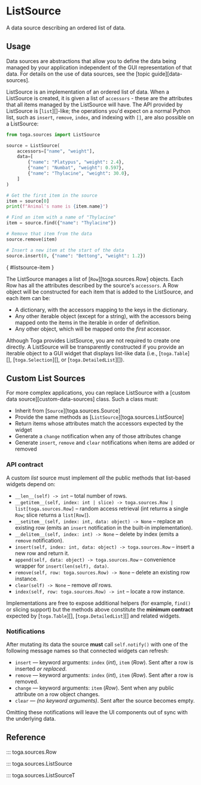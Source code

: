 # ListSource

A data source describing an ordered list of data.

## Usage

Data sources are abstractions that allow you to define the data being managed by your application independent of the GUI representation of that data. For details on the use of data sources, see the [topic guide][data-sources].

ListSource is an implementation of an ordered list of data. When a ListSource is created, it is given a list of `accessors` - these are the attributes that all items managed by the ListSource will have. The API provided by ListSource is [`list`][]-like; the operations you'd expect on a normal Python list, such as `insert`, `remove`, `index`, and indexing with `[]`, are also possible on a ListSource:

```python
from toga.sources import ListSource

source = ListSource(
    accessors=["name", "weight"],
    data=[
        {"name": "Platypus", "weight": 2.4},
        {"name": "Numbat", "weight": 0.597},
        {"name": "Thylacine", "weight": 30.0},
    ]
)

# Get the first item in the source
item = source[0]
print(f"Animal's name is {item.name}")

# Find an item with a name of "Thylacine"
item = source.find({"name": "Thylacine"})

# Remove that item from the data
source.remove(item)

# Insert a new item at the start of the data
source.insert(0, {"name": "Bettong", "weight": 1.2})
```

[](){ #listsource-item }

The ListSource manages a list of [`Row`][toga.sources.Row] objects. Each Row has all the attributes described by the source's `accessors`. A Row object will be constructed for each item that is added to the ListSource, and each item can be:

- A dictionary, with the accessors mapping to the keys in the dictionary.
- Any other iterable object (except for a string), with the accessors being mapped onto the items in the iterable in order of definition.
- Any other object, which will be mapped onto the *first* accessor.

Although Toga provides ListSource, you are not required to create one directly. A ListSource will be transparently constructed if you provide an iterable object to a GUI widget that displays list-like data (i.e., [`toga.Table`][], [`toga.Selection`][], or [`toga.DetailedList`][]).

## Custom List Sources

For more complex applications, you can replace ListSource with a [custom data source][custom-data-sources] class. Such a class must:

- Inherit from [`Source`][toga.sources.Source]
- Provide the same methods as [`ListSource`][toga.sources.ListSource]
- Return items whose attributes match the accessors expected by the widget
- Generate a `change` notification when any of those attributes change
- Generate `insert`, `remove` and `clear` notifications when items are added or removed

### API contract

A custom *list* source must implement *all* the public methods that list-based widgets depend on:

- `__len__(self) -> int` – total number of rows.
- `__getitem__(self, index: int | slice) -> toga.sources.Row | list[toga.sources.Row]` – random access retrieval (int returns a single `Row`; slice returns a `list[Row]`).
- `__setitem__(self, index: int, data: object) -> None` – replace an existing row (emits an `insert` notification in the built-in implementation).
- `__delitem__(self, index: int) -> None` – delete by index (emits a `remove` notification).
- `insert(self, index: int, data: object) -> toga.sources.Row` – insert a new row and return it.
- `append(self, data: object) -> toga.sources.Row` – convenience wrapper for `insert(len(self), data)`.
- `remove(self, row: toga.sources.Row) -> None` – delete an existing row instance.
- `clear(self) -> None` – remove *all* rows.
- `index(self, row: toga.sources.Row) -> int` – locate a row instance.

Implementations are free to expose additional helpers (for example, `find()` or slicing support) but the methods above constitute the **minimum contract** expected by [`toga.Table`][], [`toga.DetailedList`][] and related widgets.

### Notifications

After mutating its data the source **must** call `self.notify()` with one of the following message names so that connected widgets can refresh:

- `insert` — keyword arguments: `index` (*int*), `item` (*Row*). Sent after a row is inserted *or replaced*.
- `remove` — keyword arguments: `index` (*int*), `item` (*Row*). Sent after a row is removed.
- `change` — keyword arguments: `item` (*Row*). Sent when any public attribute on a row object changes.
- `clear` — *(no keyword arguments)*. Sent after the source becomes empty.

Omitting these notifications will leave the UI components out of sync with the underlying data.

## Reference

::: toga.sources.Row

::: toga.sources.ListSource

::: toga.sources.ListSourceT
